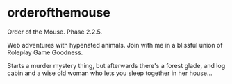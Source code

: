 # orderofthemouse
Order of the Mouse. Phase 2.2.5.

Web adventures with hypenated animals. Join with me in a blissful union of Roleplay Game Goodness.

Starts a murder mystery thing, but afterwards there's a forest glade, and log cabin and a wise old woman who lets you sleep together in her house...
